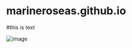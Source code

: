 # marineroseas.github.io

#this is text

![image](https://github.com/user-attachments/assets/c3da1580-5ecf-407d-915e-3f7b635a5e58)
